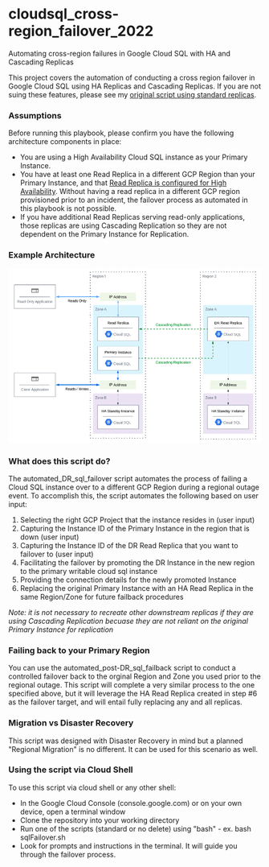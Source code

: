 # cloudsql_cross-region_failover_2022
Automating cross-region failures in Google Cloud SQL with HA and Cascading Replicas

This project covers the automation of conducting a cross region failover in Google Cloud SQL using HA Replicas and Cascading Replicas. If you are not suing these features, please see my <a href="https://github.com/wapfel20/cloudsql_cross-region_failover">original script using standard replicas</a>.

<h3>Assumptions</h3>

Before running this playbook, please confirm you have the following architecture components in place:
- You are using a High Availability Cloud SQL instance as your Primary Instance.
- You have at least one Read Replica in a different GCP Region than your Primary Instance, and that <a href="https://cloud.google.com/sql/docs/mysql/high-availability#read_replicas">Read Replica is configured for High Availability</a>. Without having a read replica in a different GCP region provisioned prior to an incident, the failover process as automated in this playbook is not possible.
- If you have additional Read Replicas serving read-only applications, those replicas are using Cascading Replication so they are not dependent on the Primary Instance for Replication.

<h3>Example Architecture</h3>
<img alt="PNG" src="https://github.com/wapfel20/cloudsql_cross-region_failover_2022/blob/main/ExampleArchitecture.png" />

<h3>What does this script do?</h3>
The automated_DR_sql_failover script automates the process of failing a Cloud SQL instance over to a different GCP Region during a regional outage event. To accomplish this, the script automates the following based on user input:

1. Selecting the right GCP Project that the instance resides in (user input)
2. Capturing the Instance ID of the Primary Instance in the region that is down (user input)
3. Capturing the Instance ID of the DR Read Replica that you want to failover to (user input)
4. Facilitating the failover by promoting the DR Instance in the new region to the primary writable cloud sql instance
5. Providing the connection details for the newly promoted Instance
6. Replacing the original Primary Instance with an HA Read Replica in the same Region/Zone for future failback procedures

<i>Note: it is not necessary to recreate other downstream replicas if they are using Cascading Replication becuase they are not reliant on the original Primary Instance for replication</i>
  
<h3>Failing back to your Primary Region</h3>
You can use the automated_post-DR_sql_failback script to conduct a controlled failover back to the orginal Region and Zone you used prior to the regional outage. This script will complete a very similar process to the one specified above, but it will leverage the HA Read Replica created in step #6 as the failover target, and will entail fully replacing any and all replicas.
  
<h3>Migration vs Disaster Recovery</h3>
This script was designed with Disaster Recovery in mind but a planned "Regional Migration" is no different. It can be used for this scenario as well.
  
<h3>Using the script via Cloud Shell</h3>
To use this script via cloud shell or any other shell:

- In the Google Cloud Console (console.google.com) or on your own device, open a terminal window
- Clone the repository into your working directory
- Run one of the scripts (standard or no delete) using "bash" - ex. bash sqlFailover.sh
- Look for prompts and instructions in the terminal. It will guide you through the failover process.
